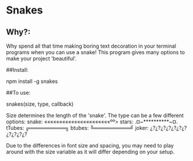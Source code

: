 Snakes
=======


## Why?:
Why spend all that time making boring text decoration in your terminal programs when you can use a snake! This program gives many options to make your project 'beautiful'.

##Install:

npm install -g snakes


##To use:

snakes(size, type, callback)


Size determines the length of the 'snake'. The type can be a few different options:
snake:  ««««««««««««««««««««««ºº>
stars:  .¤~**********~¤.
tTubes: ╔══════════╗
btubes: ╚══════════╝
joker: ¿?¿?¿?¿?¿?¿?¿?¿?¿?¿?¿?

Due to the differences in font size and spacing, you may need to play around with the size variable as it will differ depending on your setup.
